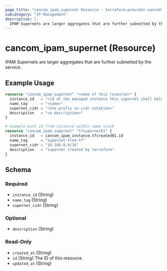 ```yaml
---
page_title: "cancom_ipam_supernet Resource - terraform-provider-cancom"
subcategory: "IP Management"
description: |-
  IPAM Supernets are larger aggregates that are further subnetted by the service.
---
```


# cancom_ipam_supernet (Resource)

IPAM Supernets are larger aggregates that are further subnetted by the service.

## Example Usage

```terraform
resource "cancom_ipam_supernet" "<name of this resource>" {
  instance_id   = "<id of the managed instance this supernet shall belong to>"
  name_tag      = "<name>"
  supernet_cidr = "<the prefix in cidr notation>"
  description   = "<a description>"
}

# example with id from instance within same stack
resource "cancom_ipam_supernet" "tfsupernet01" {
  instance_id   = cancom_ipam_instance.tfcreated01.id
  name_tag      = "supernet-from-tf"
  supernet_cidr = "10.100.0.0/16"
  description   = "supernet created by terraform"
}
```

<!-- schema generated by tfplugindocs -->
## Schema

### Required

- `instance_id` (String)
- `name_tag` (String)
- `supernet_cidr` (String)

### Optional

- `description` (String)

### Read-Only

- `created_at` (String)
- `id` (String) The ID of this resource.
- `updated_at` (String)
